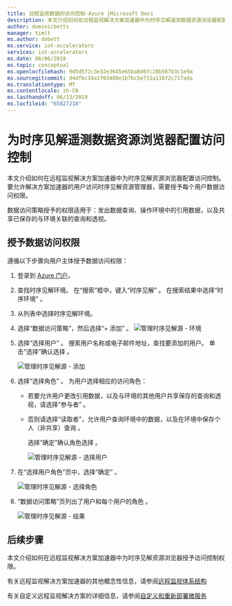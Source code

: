 ```yaml
---
title: 远程监视数据的访问控制-Azure |Microsoft Docs
description: 本文介绍如何在远程监视解决方案加速器中为时序见解遥测数据资源浏览器配置访问控制
author: dominicbetts
manager: timlt
ms.author: dobett
ms.service: iot-accelerators
services: iot-accelerators
ms.date: 08/06/2018
ms.topic: conceptual
ms.openlocfilehash: 9d5d572c3e32e3645e65ba8d6fc28b567b3c1e9a
ms.sourcegitcommit: d4dfbc34a1f03488e1b7bc5e711a11b72c717ada
ms.translationtype: MT
ms.contentlocale: zh-CN
ms.lasthandoff: 06/13/2019
ms.locfileid: "65827218"
---
```

# <a name="configure-access-controls-for-the-time-series-insights-telemetry-explorer"></a>为时序见解遥测数据资源浏览器配置访问控制

本文介绍如何在远程监视解决方案加速器中为时序见解资源浏览器配置访问控制。 要允许解决方案加速器的用户访问时序见解资源管理器，需要授予每个用户数据访问权限。

数据访问策略授予的权限适用于：发出数据查询、操作环境中的引用数据，以及共享已保存的与环境关联的查询和透视。

## <a name="grant-data-access"></a>授予数据访问权限

遵循以下步骤向用户主体授予数据访问权限：

1. 登录到 [Azure 门户](https://portal.azure.com)。

2. 查找时序见解环境。 在“搜索”框中，键入“时序见解”   。 在搜索结果中选择“时序环境”  。 

3. 从列表中选择时序见解环境。

4. 选择“数据访问策略”，然后选择“+ 添加”   。
    ![管理时序见解源 - 环境](media/iot-accelerators-remote-monitoring-rbac-tsi/getstarted-grant-data-access1.png)

5. 选择“选择用户”  。  搜索用户名称或电子邮件地址，查找要添加的用户。 单击“选择”确认选择  。 

    ![管理时序见解源 - 添加](media/iot-accelerators-remote-monitoring-rbac-tsi/getstarted-grant-data-access2.png)

6. 选择“选择角色”  。 为用户选择相应的访问角色：
   - 若要允许用户更改引用数据，以及与环境的其他用户共享保存的查询和透视，请选择“参与者”  。 
   - 否则请选择“读取者”，允许用户查询环境中的数据，以及在环境中保存个人（非共享）查询  。

     选择“确定”确认角色选择  。

     ![管理时序见解源 - 选择用户](media/iot-accelerators-remote-monitoring-rbac-tsi/getstarted-grant-data-access3.png)

7. 在“选择用户角色”页中，选择“确定”   。

    ![管理时序见解源 - 选择角色](media/iot-accelerators-remote-monitoring-rbac-tsi/getstarted-grant-data-access4.png)

8. “数据访问策略”页列出了用户和每个用户的角色  。

    ![管理时序见解源 - 结果](media/iot-accelerators-remote-monitoring-rbac-tsi/getstarted-grant-data-access5.png)

## <a name="next-steps"></a>后续步骤

本文介绍如何在远程监视解决方案加速器中为时序见解资源浏览器授予访问控制权限。

有关远程监视解决方案加速器的其他概念性信息，请参阅[远程监视体系结构](iot-accelerators-remote-monitoring-sample-walkthrough.md)

有关自定义远程监视解决方案的详细信息，请参阅[自定义和重新部署微服务](iot-accelerators-microservices-example.md)
<!-- Next tutorials in the sequence -->